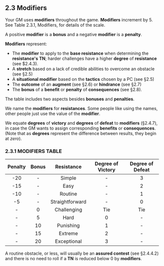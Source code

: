 ## 2.3 Modifiers

Your GM uses **modifiers** throughout the game. **Modifiers** increment by 5. See Table 2.3.1, Modifiers, for details of the scale.

A positive **modifier** is a **bonus** and a negative **modifier** is a **penalty**.

**Modifiers** represent:

* The **modifier** to apply to the **base resistance** when determining the **resistance's** **TN**; harder challenges have a higher **degree** of **resistance** (see $2.4.3).
* A **stretch** based on a lack of credible abilities to overcome an obstacle (see §2.5)
* A **situational modifier** based on the **tactics** chosen by a PC (see §2.5)
* The **outcome** of an **augment** (see §2.6) or **hindrance** (see §2.7)
* The **bonus** of a **benefit** or **penalty** of **consequences** (see §2.8).

The table includes two aspects besides **bonuses** and **penalties**.

We name the **modifiers** for **resistances**. Some people like using the names, other people just use the value of the **modifier**.

We equate **degrees** of **victory** and **degrees** of **defeat** to **modifiers** (§2.4.7), in case the GM wants to assign corresponding **benefits** or **consequences**. (Note that as **degrees** represent the difference between results, they begin at *zero*).

### 2.3.1 MODIFIERS TABLE

|Penalty|Bonus|Resistance|Degree of Victory|Degree of Defeat|
|:-----:|:---:|:--------:|:---------------:|:---------------:|
|-20|-|Simple|-|3|
|-15|-|Easy|-|2|
|-10|-|Routine|-|1|
|-5|-|Straightforward|-|0|
|-|0|Challenging|Tie|Tie|
|-|5|Hard|0|-|
|-|10|Punishing|1|-|
|-|15|Extreme|2|-|
|-|20|Exceptional|3|-|

 A routine obstacle, or less, will usually be an **assured contest** (see §2.4.4.2) and there is no need to roll if a **TN** is reduced below 0 by **modifiers**.


